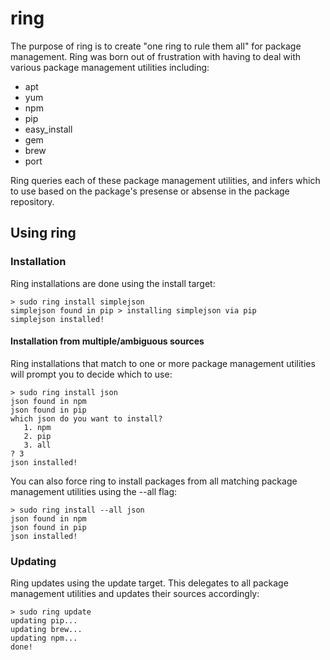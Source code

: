 # ring

The purpose of ring is to create "one ring to rule them all" for package management. Ring was born out of frustration with having to deal with various package management utilities including:
 * apt
 * yum
 * npm
 * pip
 * easy_install
 * gem
 * brew
 * port

Ring queries each of these package management utilities, and infers which to use based on the package's presense or absense in the package repository.

## Using ring

### Installation

Ring installations are done using the install target:

    > sudo ring install simplejson
    simplejson found in pip > installing simplejson via pip
    simplejson installed!

#### Installation from multiple/ambiguous sources

Ring installations that match to one or more package management utilities will prompt you to decide which to use:

    > sudo ring install json
    json found in npm
    json found in pip
    which json do you want to install?
       1. npm
       2. pip
       3. all
    ? 3
    json installed!


You can also force ring to install packages from all matching package management utilities using the --all flag:

    > sudo ring install --all json
    json found in npm
    json found in pip
    json installed!


### Updating

Ring updates using the update target. This delegates to all package management utilities and updates their sources accordingly:

    > sudo ring update
    updating pip...
    updating brew...
    updating npm...
    done!

